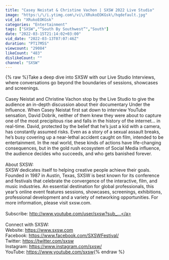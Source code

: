 ```yaml
---
title: "Casey Neistat & Christine Vachon | SXSW 2022 Live Studio"
image: "https:\/\/i.ytimg.com\/vi\/XRukoEOKGsk\/hqdefault.jpg"
vid_id: "XRukoEOKGsk"
categories: "Entertainment"
tags: ["SXSW","“South By Southwest”","South"]
date: "2022-03-15T21:14:02+03:00"
vid_date: "2022-03-13T07:07:46Z"
duration: "PT17M5S"
viewcount: "29084"
likeCount: "483"
dislikeCount: ""
channel: "SXSW"
---
```

{% raw %}Take a deep dive into SXSW with our Live Studio Interviews, where conversations go beyond the boundaries of sessions, showcases and screenings.<br /><br />Casey Neistat and Christine Vachon stop by the Live Studio to give the audience an in-depth discussion about their documentary Under the Influence. When Casey Neistat first sat down to interview YouTube sensation, David Dobrik, neither of them knew they were about to capture one of the most precipitous rise and falls in the history of the internet... in real-time. David, protected by the belief that he’s just a kid with a camera, has constantly assumed risks. Even as a story of a sexual assault breaks, he’s busy covering up a near-lethal accident caught on film, intended to be entertainment. In the real world, these kinds of actions have life-changing consequences, but in the gold rush ecosystem of Social Media influence, the audience decides who succeeds, and who gets banished forever.<br /><br />About SXSW:<br />SXSW dedicates itself to helping creative people achieve their goals. Founded in 1987 in Austin, Texas, SXSW is best known for its conference and festivals that celebrate the convergence of the interactive, film, and music industries. An essential destination for global professionals, this year’s online event features sessions, showcases, screenings, exhibitions, professional development and a variety of networking opportunities. For more information, please visit sxsw.com.<br /><br />Subscribe: <a rel="nofollow" target="blank" href="http://www.youtube.com/user/sxsw?sub_...">http://www.youtube.com/user/sxsw?sub_...</a><br /><br />Connect with SXSW:<br />Website: <a rel="nofollow" target="blank" href="https://www.sxsw.com">https://www.sxsw.com</a><br />Facebook: <a rel="nofollow" target="blank" href="https://www.facebook.com/SXSWFestival/">https://www.facebook.com/SXSWFestival/</a><br />Twitter: <a rel="nofollow" target="blank" href="https://twitter.com/sxsw">https://twitter.com/sxsw</a><br />Instagram: <a rel="nofollow" target="blank" href="https://www.instagram.com/sxsw/">https://www.instagram.com/sxsw/</a><br />YouTube: <a rel="nofollow" target="blank" href="https://www.youtube.com/sxsw">https://www.youtube.com/sxsw</a>{% endraw %}

